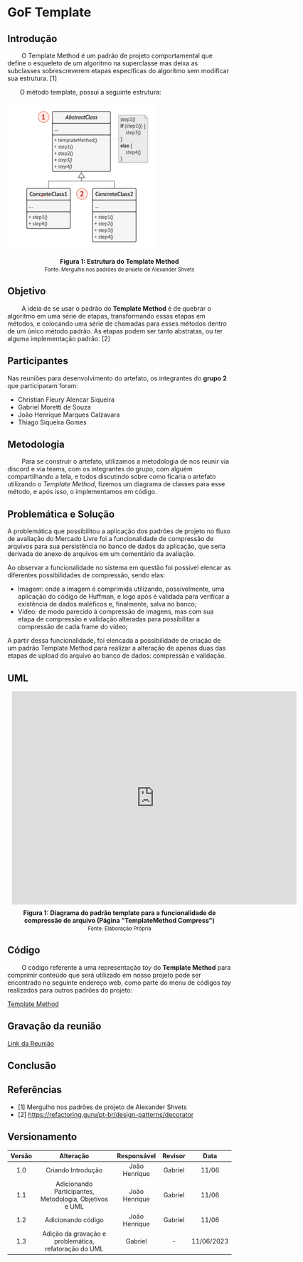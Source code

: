 # GoF Template

## Introdução

&emsp;&emsp; O Template Method é um padrão de projeto comportamental que define o esqueleto de um algoritmo na superclasse mas deixa as subclasses sobrescreverem etapas específicas do algoritmo sem modificar sua estrutura. [1]

&emsp;&emsp;O método template, possui a seguinte estrutura:

![imagem 1](../../Assets/PadroesDeProjeto/EstruturaTemplate.png)

<figcaption align='center'>
    <b>Figura 1:
     Estrutura do Template Method</b>
    <br><small>Fonte: Mergulho nos padrões de projeto de Alexander Shvets</small>
</figcaption> </center>

## Objetivo

&emsp;&emsp; A ideia de se usar o padrão do **Template Method** é de quebrar o algoritmo em uma série de etapas, transformando essas etapas em métodos, e colocando uma série de chamadas para esses métodos dentro de um único método padrão. As etapas podem ser tanto abstratas, ou ter alguma implementação padrão. [2]

## Participantes

Nas reuniões para desenvolvimento do artefato, os integrantes do **grupo 2** que participaram foram:

- Christian Fleury Alencar Siqueira
- Gabriel Moretti de Souza
- João Henrique Marques Calzavara
- Thiago Siqueira Gomes

## Metodologia

&emsp;&emsp; Para se construir o artefato, utilizamos a metodologia de nos reunir via discord e via teams, com os integrantes do grupo, com alguém compartilhando a tela, e todos discutindo sobre como ficaria o artefato utilizando o _Template Method_, fizemos um diagrama de classes para esse método, e após isso, o implementamos em código.

## Problemática e Solução

A problemática que possibilitou a aplicação dos padrões de projeto no fluxo de avaliação do Mercado Livre foi a funcionalidade de compressão de arquivos para sua persistência no banco de dados da aplicação, que seria derivada do anexo de arquivos em um comentário da avaliação. 

Ao observar a funcionalidade no sistema em questão foi possível elencar as diferentes possibilidades de compressão, sendo elas: 

- Imagem: onde a imagem é comprimida utilizando, possivelmente, uma aplicação do código de Huffman, e logo após é validada para verificar a existência de dados maléficos e, finalmente, salva no banco; 
- Vídeo: de modo parecido à compressão de imagens, mas com sua etapa de compressão e validação alteradas para possibilitar a compressão de cada frame do vídeo;

A partir dessa funcionalidade, foi elencada a possibilidade de criação de um padrão Template Method para realizar a alteração de apenas duas das etapas de upload do arquivo ao banco de dados: compressão e validação.

## UML

<div style="width: 640px; height: 480px; margin: 10px; position: relative;"><iframe allowfullscreen frameborder="0" style="width:640px; height:480px" src="https://lucid.app/documents/embedded/51ebca88-4c3e-4a16-8962-68fb315e975d" id="74l6spzfI3qV"></iframe></div>


<figcaption align='center'>
    <b>Figura 1: Diagrama do padrão template para a funcionalidade de compressão de arquivo (Página "TemplateMethod Compress")</b>
    <br><small>Fonte: Elaboração Própria</small>
</figcaption> </center>

## Código

&emsp;&emsp; O código referente a uma representação _toy_ do **Template Method** para comprimir conteúdo que será utilizado em nosso projeto pode ser encontrado no seguinte endereço web, como parte do menu de códigos _toy_ realizados para outros padrões do projeto:

[Template Method](https://github.com/UnBArqDsw2023-1/2023.1_G2_ProjetoMercadoLivre/tree/design-patterns/src/template)

## Gravação da reunião

[Link da Reunião](https://www.youtube.com/watch?v=wuYSZUKnArc)

## Conclusão

## Referências

- [1] Mergulho nos padrões de projeto de Alexander Shvets
- [2] https://refactoring.guru/pt-br/design-patterns/decorator

## Versionamento

| Versão |                        Alteração                        |  Responsável  | Revisor | Data  |
| :----: | :-----------------------------------------------------: | :-----------: | :-----: | :---: |
|  1.0   |                   Criando Introdução                    | João Henrique |    Gabriel    | 11/06 |
|  1.1   | Adicionando Participantes, Metodologia, Objetivos e UML | João Henrique |    Gabriel    | 11/06 |
|  1.2   |                   Adicionando código                    | João Henrique |    Gabriel    | 11/06 |
|  1.3   | Adição da gravação e problemática, refatoração do UML | Gabriel |  -   | 11/06/2023 |
